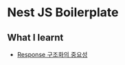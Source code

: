 # Nest JS Boilerplate
## What I learnt 
- [Response 구조화의 중요성](https://www.notion.so/cone-s-page/ResponseEntity-e8179bddc2d743c1a6839741b2956eb1?pvs=4)
